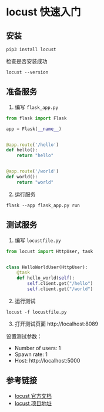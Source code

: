 # locust 快速入门

## 安装

```shell
pip3 install locust
```

检查是否安装成功

```shell
locust --version
```

## 准备服务

1. 编写 `flask_app.py`

```python
from flask import Flask

app = Flask(__name__)


@app.route('/hello')
def hello():
    return "hello"


@app.route('/world')
def world():
    return "world"
```

2. 运行服务

```shell
flask --app flask_app.py run
```

## 测试服务

1. 编写 `locustfile.py`

```python
from locust import HttpUser, task


class HelloWorldUser(HttpUser):
    @task
    def hello_world(self):
        self.client.get("/hello")
        self.client.get("/world")
```

2. 运行测试

```shell
locust -f locustfile.py
```

3. 打开测试页面 http://localhost:8089

设置测试参数：

- Number of users: 1
- Spawn rate: 1
- Host: http://localhost:5000

## 参考链接

- [locust 官方文档](https://docs.locust.io/en/stable/installation.html)
- [locust 项目地址](https://github.com/locustio/locust)
